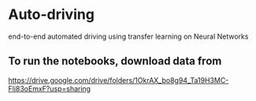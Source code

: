 # Auto-driving
end-to-end automated driving using transfer learning on Neural Networks

## To run the notebooks, download data from 
https://drive.google.com/drive/folders/1OkrAX_bo8g94_Ta19H3MC-Flj83oEmxF?usp=sharing